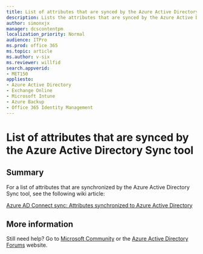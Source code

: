 ```yaml
---
title: List of attributes that are synced by the Azure Active Directory Sync tool
description: Lists the attributes that are synced by the Azure Active Directory Sync tool.
author: simonxjx
manager: dcscontentpm
localization_priority: Normal
audience: ITPro
ms.prod: office 365
ms.topic: article
ms.author: v-six
ms.reviewer: willfid
search.appverid: 
- MET150
appliesto:
- Azure Active Directory
- Exchange Online
- Microsoft Intune
- Azure Backup
- Office 365 Identity Management
---
```


# List of attributes that are synced by the Azure Active Directory Sync tool

## Summary

For a list of attributes that are synchronized by the Azure Active Directory Sync tool, see the following wiki article:

[Azure AD Connect sync: Attributes synchronized to Azure Active Directory](https://docs.microsoft.com/en-us/azure/active-directory/hybrid/reference-connect-sync-attributes-synchronized)

## More information

Still need help? Go to [Microsoft Community](https://answers.microsoft.com/) or the [Azure Active Directory Forums](https://social.msdn.microsoft.com/forums/azure/home?forum=windowsazuread) website.
